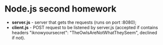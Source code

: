 # Node.js second homework

* **server.js** - server that gets the requests (runs on port :8080);
* **client.js** - POST request to be listened by server.js (accepted if contains headers "iknowyoursecret": "TheOwlsAreNotWhatTheySeem", declined if not).